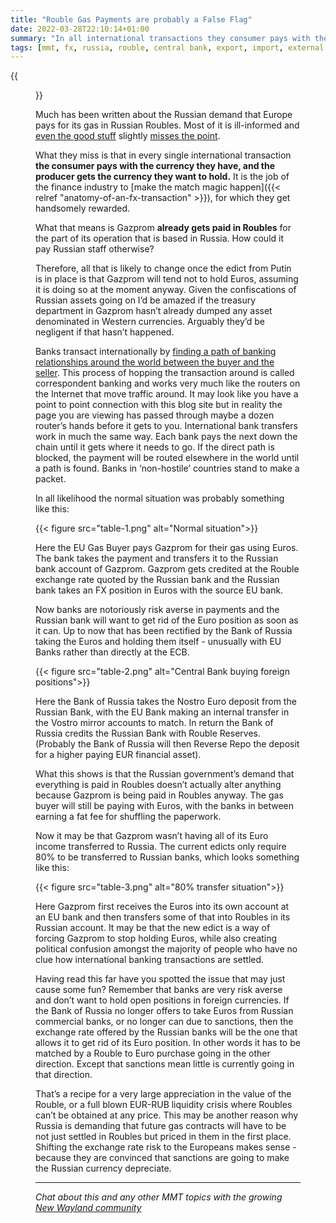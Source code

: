 ```yaml
---
title: "Rouble Gas Payments are probably a False Flag"
date: 2022-03-28T22:10:14+01:00
summary: "In all international transactions they consumer pays with the currency they have and the producer gets the currency they want to hold. So why the big fuss over Russia's requirement to receive Roubles?" 
tags: [mmt, fx, russia, rouble, central bank, export, import, external sector]
---
```


{{<figure src="https://upload.wikimedia.org/wikipedia/commons/a/a5/Gazprom_HQ_1.jpg" alt="Gazprom HQ 1">}}

Much has been written about the Russian demand that Europe pays for its gas in Russian Roubles. Most of it is ill-informed and [even the good stuff](https://www.nakedcapitalism.com/2022/03/some-additional-comments-on-the-russian-counter-sanction-of-requiring-gas-payments-in-roubles.html) slightly [misses the point](https://unherd.com/thepost/demanding-rubles-for-gas-is-a-victory-for-putin/).

What they miss is that in every single international transaction **the consumer pays with the currency they have, and the producer gets the currency they want to hold.** It is the job of the finance industry to [make the match magic happen]({{< relref "anatomy-of-an-fx-transaction" >}}), for which they get handsomely rewarded.

What that means is Gazprom **already gets paid in Roubles** for the part of its operation that is based in Russia. How could it pay Russian staff otherwise?

Therefore, all that is likely to change once the edict from Putin is in place is that Gazprom will tend not to hold Euros, assuming it is doing so at the moment anyway. Given the confiscations of Russian assets going on I’d be amazed if the treasury department in Gazprom hasn’t already dumped any asset denominated in Western currencies. Arguably they’d be negligent if that hasn’t happened.

Banks transact internationally by [finding a path of banking relationships around the world between the buyer and the seller](https://media.ccc.de/v/33c3-8315-a_world_without_blockchain). This process of hopping the transaction around is called correspondent banking and works very much like the routers on the Internet that move traffic around. It may look like you have a point to point connection with this blog site but in reality the page you are viewing has passed through maybe a dozen router’s hands before it gets to you. International bank transfers work in much the same way. Each bank pays the next down the chain until it gets where it needs to go. If the direct path is blocked, the payment will be routed elsewhere in the world until a path is found. Banks in ‘non-hostile’ countries stand to make a packet.

In all likelihood the normal situation was probably something like this:

{{< figure src="table-1.png" alt="Normal situation">}}

Here the EU Gas Buyer pays Gazprom for their gas using Euros. The bank takes the payment and transfers it to the Russian bank account of Gazprom. Gazprom gets credited at the Rouble exchange rate quoted by the Russian bank and the Russian bank takes an FX position in Euros with the source EU bank.

Now banks are notoriously risk averse in payments and the Russian bank will want to get rid of the Euro position as soon as it can. Up to now that has been rectified by the Bank of Russia taking the Euros and holding them itself - unusually with EU Banks rather than directly at the ECB.

{{< figure src="table-2.png" alt="Central Bank buying foreign positions">}}

Here the Bank of Russia takes the Nostro Euro deposit from the Russian Bank, with the EU Bank making an internal transfer in the Vostro mirror accounts to match. In return the Bank of Russia credits the Russian Bank with Rouble Reserves. (Probably the Bank of Russia will then Reverse Repo the deposit for a higher paying EUR financial asset).

What this shows is that the Russian government’s demand that everything is paid in Roubles doesn’t actually alter anything because Gazprom is being paid in Roubles anyway. The gas buyer will still be paying with Euros, with the banks in between earning a fat fee for shuffling the paperwork.

Now it may be that Gazprom wasn’t having all of its Euro income transferred to Russia. The current edicts only require 80% to be transferred to Russian banks, which looks something like this:

{{< figure src="table-3.png" alt="80% transfer situation">}}

Here Gazprom first receives the Euros into its own account at an EU bank and then transfers some of that into Roubles in its Russian account. It may be that the new edict is a way of forcing Gazprom to stop holding Euros, while also creating political confusion amongst the majority of people who have no clue how international banking transactions are settled.

Having read this far have you spotted the issue that may just cause some fun? Remember that banks are very risk averse and don’t want to hold open positions in foreign currencies. If the Bank of Russia no longer offers to take Euros from Russian commercial banks, or no longer can due to sanctions, then the exchange rate offered by the Russian banks will be the one that allows it to get rid of its Euro position. In other words it has to be matched by a Rouble to Euro purchase going in the other direction. Except that sanctions mean little is currently going in that direction.

That’s a recipe for a very large appreciation in the value of the Rouble, or a full blown EUR-RUB liquidity crisis where Roubles can’t be obtained at any price. This may be another reason why Russia is demanding that future gas contracts will have to be not just settled in Roubles but priced in them in the first place. Shifting the exchange rate risk to the Europeans makes sense - because they are convinced that sanctions are going to make the Russian currency depreciate.

* * *

_Chat about this and any other MMT topics with the growing [New Wayland community](https://discord.gg/JN6HKUd)_
